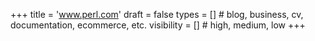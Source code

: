 +++
title = 'www.perl.com'
draft = false
types = []        # blog, business, cv, documentation, ecommerce, etc. 
visibility = []   # high, medium, low
+++
